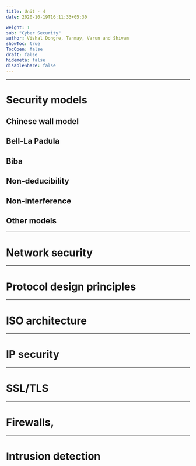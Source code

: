 ```yaml
---
title: Unit - 4
date: 2020-10-19T16:11:33+05:30

weight: 1
sub: "Cyber Security"
author: Vishal Dongre, Tanmay, Varun and Shivam
showToc: true
TocOpen: false
draft: false
hidemeta: false
disableShare: false
---
```


---

# Security models

## Chinese wall model

## Bell-La Padula

## Biba

## Non-deducibility

## Non-interference

## Other models

---

# Network security

---

# Protocol design principles

---

# ISO architecture

---

# IP security

---

# SSL/TLS

---

# Firewalls,

---

# Intrusion detection
